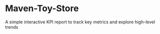 # Maven-Toy-Store
 A simple interactive KPI report to track key metrics and explore high-level trends
